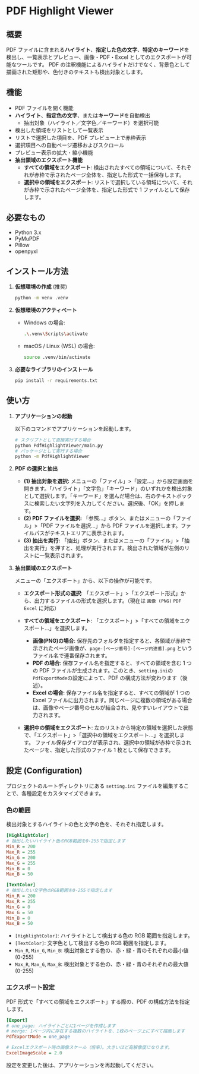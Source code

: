 # PDF Highlight Viewer

## 概要

PDF ファイルに含まれる**ハイライト**、**指定した色の文字**、**特定のキーワード**を検出し、一覧表示とプレビュー、画像・PDF・Excel としてのエクスポートが可能なツールです。
PDF の注釈機能によるハイライトだけでなく、背景色として描画された矩形や、色付きのテキストも検出対象とします。

## 機能

- PDF ファイルを開く機能
- **ハイライト**、**指定色の文字**、または**キーワード**を自動検出
  - 抽出対象（ハイライト／文字色／キーワード）を選択可能
- 検出した領域をリストとして一覧表示
- リストで選択した項目を、PDF プレビュー上で赤枠表示
- 選択項目への自動ページ遷移およびスクロール
- プレビュー表示の拡大・縮小機能
- **抽出領域のエクスポート機能**
  - **すべての領域をエクスポート**: 検出されたすべての領域について、それぞれが赤枠で示されたページ全体を、指定した形式で一括保存します。
  - **選択中の領域をエクスポート**: リストで選択している領域について、それが赤枠で示されたページ全体を、指定した形式で 1 ファイルとして保存します。

## 必要なもの

- Python 3.x
- PyMuPDF
- Pillow
- openpyxl

## インストール方法

1. **仮想環境の作成** (推奨)

   ```bash
   python -m venv .venv
   ```

2. **仮想環境のアクティベート**

   - Windows の場合:

     ```bash
     .\.venv\Scripts\activate
     ```

   - macOS / Linux (WSL) の場合:

     ```bash
     source .venv/bin/activate
     ```

3. **必要なライブラリのインストール**

   ```bash
   pip install -r requirements.txt
   ```

## 使い方

1. **アプリケーションの起動**

   以下のコマンドでアプリケーションを起動します。

   ```bash
   # スクリプトとして直接実行する場合
   python PdfHighlightViewer/main.py
   # パッケージとして実行する場合
   python -m PdfHighlightViewer
   ```

2. **PDF の選択と抽出**

   - **(1) 抽出対象を選択:** メニューの「ファイル」>「設定...」から設定画面を開きます。「ハイライト」「文字色」「キーワード」のいずれかを検出対象として選択します。「キーワード」を選んだ場合は、右のテキストボックスに検索したい文字列を入力してください。選択後、「OK」を押します。
   - **(2) PDF ファイルを選択:** 「参照...」ボタン、またはメニューの「ファイル」>「PDF ファイルを選択...」から PDF ファイルを選択します。ファイルパスがテキストエリアに表示されます。
   - **(3) 抽出を実行:** 「抽出」ボタン、またはメニューの「ファイル」>「抽出を実行」を押すと、処理が実行されます。検出された領域が左側のリストに一覧表示されます。

3. **抽出領域のエクスポート**

   メニューの「エクスポート」から、以下の操作が可能です。

   - **エクスポート形式の選択**:
     「エクスポート」>「エクスポート形式」から、出力するファイルの形式を選択します。（現在は `画像 (PNG)` `PDF` `Excel` に対応）

   - **すべての領域をエクスポート**:
     「エクスポート」>「すべての領域をエクスポート...」を選択します。

     - **画像(PNG)の場合**: 保存先のフォルダを指定すると、各領域が赤枠で示されたページ画像が、`page-[ページ番号]-[ページ内連番].png` というファイル名で連番保存されます。
     - **PDF の場合**: 保存ファイル名を指定すると、すべての領域を含む 1 つの PDF ファイルが生成されます。このとき、`setting.ini`の`PdfExportMode`の設定によって、PDF の構成方法が変わります（後述）。
     - **Excel の場合**: 保存ファイル名を指定すると、すべての領域が 1 つの Excel ファイルに出力されます。同じページに複数の領域がある場合は、画像やページ番号のセルが結合され、見やすいレイアウトで出力されます。

   - **選択中の領域をエクスポート**:
     左のリストから特定の領域を選択した状態で、「エクスポート」>「選択中の領域をエクスポート...」を選択します。
     ファイル保存ダイアログが表示され、選択中の領域が赤枠で示されたページを、指定した形式のファイル 1 枚として保存できます。

## 設定 (Configuration)

プロジェクトのルートディレクトリにある `setting.ini` ファイルを編集することで、各種設定をカスタマイズできます。

### 色の範囲

検出対象とするハイライトの色と文字の色を、それぞれ指定します。

```ini
[HighlightColor]
# 抽出したいハイライト色のRGB範囲を0-255で指定します
Min_R = 200
Max_R = 255
Min_G = 200
Max_G = 255
Min_B = 0
Max_B = 50

[TextColor]
# 抽出したい文字色のRGB範囲を0-255で指定します
Min_R = 200
Max_R = 255
Min_G = 0
Max_G = 50
Min_B = 0
Max_B = 50
```

- `[HighlightColor]`: ハイライトとして検出する色の RGB 範囲を指定します。
- `[TextColor]`: 文字色として検出する色の RGB 範囲を指定します。
- `Min_R`, `Min_G`, `Min_B`: 検出対象とする色の、赤・緑・青のそれぞれの最小値 (0-255)
- `Max_R`, `Max_G`, `Max_B`: 検出対象とする色の、赤・緑・青のそれぞれの最大値 (0-255)

### エクスポート設定

PDF 形式で「すべての領域をエクスポート」する際の、PDF の構成方法を指定します。

```ini
[Export]
# one_page: ハイライトごとに1ページを作成します
# merge: 1ページ内に存在する複数のハイライトを、1枚のページ上にすべて描画します
PdfExportMode = one_page

# Excelエクスポート時の画像スケール（倍率）。大きいほど高解像度になります。
ExcelImageScale = 2.0
```

設定を変更した後は、アプリケーションを再起動してください。
